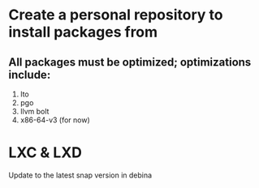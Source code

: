 # Create a personal repository to install packages from
## All packages must be optimized; optimizations include:
1. lto
2. pgo
3. llvm bolt
4. x86-64-v3 (for now)
# LXC & LXD
Update to the latest snap version in debina
# 
